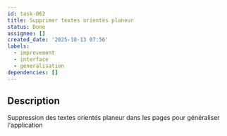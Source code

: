```yaml
---
id: task-062
title: Supprimer textes orientés planeur
status: Done
assignee: []
created_date: '2025-10-13 07:56'
labels:
  - improvement
  - interface
  - generalisation
dependencies: []
---
```


## Description

<!-- SECTION:DESCRIPTION:BEGIN -->
Suppression des textes orientés planeur dans les pages pour généraliser l'application
<!-- SECTION:DESCRIPTION:END -->
